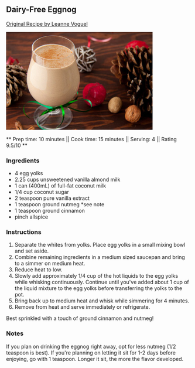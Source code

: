 ## Dairy-Free Eggnog

[Original Recipe by Leanne Voguel](https://www.healthfulpursuit.com/2011/12/dairy-free-eggnog/)


![Picture](../img/dairy_free_eggnog.jpg)

** Prep time: 10 minutes || Cook time: 15 minutes || Serving: 4 || Rating 9.5/10 **

### Ingredients

- 4 egg yolks
- 2.25 cups unsweetened vanilla almond milk
- 1 can (400mL) of full-fat coconut milk
- 1/4 cup coconut sugar
- 2 teaspoon pure vanilla extract
- 1 teaspoon ground nutmeg *see note
- 1 teaspoon ground cinnamon
- pinch allspice

### Instructions

1. Separate the whites from yolks. Place egg yolks in a small mixing bowl and set aside. 
2. Combine remaining ingredients in a medium sized saucepan and bring to a simmer on medium heat.
3. Reduce heat to low.
4. Slowly add approximately 1/4 cup of the hot liquids to the egg yolks while whisking continuously. Continue until you've added about 1 cup of the liquid mixture to the egg yolks before transferring the yolks to the pot.
5. Bring back up to medium heat and whisk while simmering for 4 minutes.
6. Remove from heat and serve immediately or refrigerate.

Best sprinkled with a touch of ground cinnamon and nutmeg!

### Notes

If you plan on drinking the eggnog right away, opt for less nutmeg (1/2 teaspoon is best). If you're planning on letting it sit for 1-2 days before enjoying, go with 1 teaspoon. Longer it sit, the more the flavor developed.
